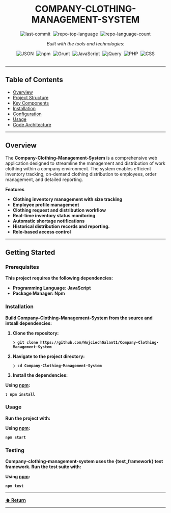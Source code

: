 <div class="border border-border rounded-lg bg-background p-6 shadow-sm"><div class="prose prose-sm md:prose-base lg:prose-lg max-w-none prose-headings:font-bold prose-a:text-blue-600" style="user-select: none;"><div id="top" class="">

<div align="center" class="text-center">
<h1>COMPANY-CLOTHING-MANAGEMENT-SYSTEM</h1>


<img alt="last-commit" src="https://img.shields.io/github/last-commit/WojciechGalant1/Company-Clothing-Management-System?style=flat&amp;logo=git&amp;logoColor=white&amp;color=0080ff" class="inline-block mx-1" style="margin: 0px 2px;">
<img alt="repo-top-language" src="https://img.shields.io/github/languages/top/WojciechGalant1/Company-Clothing-Management-System?style=flat&amp;color=0080ff" class="inline-block mx-1" style="margin: 0px 2px;">
<img alt="repo-language-count" src="https://img.shields.io/github/languages/count/WojciechGalant1/Company-Clothing-Management-System?style=flat&amp;color=0080ff" class="inline-block mx-1" style="margin: 0px 2px;">
<p><em>Built with the tools and technologies:</em></p>
<img alt="JSON" src="https://img.shields.io/badge/JSON-000000.svg?style=flat&amp;logo=JSON&amp;logoColor=white" class="inline-block mx-1" style="margin: 0px 2px;">
<img alt="npm" src="https://img.shields.io/badge/npm-CB3837.svg?style=flat&amp;logo=npm&amp;logoColor=white" class="inline-block mx-1" style="margin: 0px 2px;">
<img alt="Grunt" src="https://img.shields.io/badge/Grunt-FAA918.svg?style=flat&amp;logo=Grunt&amp;logoColor=white" class="inline-block mx-1" style="margin: 0px 2px;">
<img alt="JavaScript" src="https://img.shields.io/badge/JavaScript-F7DF1E.svg?style=flat&amp;logo=JavaScript&amp;logoColor=black" class="inline-block mx-1" style="margin: 0px 2px;">
<img alt="jQuery" src="https://img.shields.io/badge/jQuery-0769AD.svg?style=flat&amp;logo=jQuery&amp;logoColor=white" class="inline-block mx-1" style="margin: 0px 2px;">
<img alt="PHP" src="https://img.shields.io/badge/PHP-777BB4.svg?style=flat&amp;logo=PHP&amp;logoColor=white" class="inline-block mx-1" style="margin: 0px 2px;">
<img alt="CSS" src="https://img.shields.io/badge/CSS-663399.svg?style=flat&amp;logo=CSS&amp;logoColor=white" class="inline-block mx-1" style="margin: 0px 2px;">
</div>
<br>
<hr>
<h2>Table of Contents</h2>
<ul class="list-disc pl-4 my-0">
<li class="my-0"><a href="#overview">Overview</a></li>
<li class="my-0"><a href="#getting-started">Project Structure</a></li>
<li class="my-0"><a href="#prerequisites">Key Components</a></li>
<li class="my-0"><a href="#installation">Installation</a></li>
<li class="my-0"><a href="#installation">Configuration</a></li>
<li class="my-0"><a href="#usage">Usage</a></li>
<li class="my-0"><a href="#testing">Code Architecture</a></li>
</ul>


<hr>
<h2>Overview</h2>
<p>The <strong>Company-Clothing-Management-System</strong> is a comprehensive web application designed to streamline the management and distribution of work clothing within a company environment. The system enables efficient inventory tracking, on-demand clothing distribution to employees, order management, and detailed reporting.</p>
<p><strong>Features</strong></p>
<ul class="list-disc pl-4 my-0">
<li class="my-0"> <strong>Clothing inventory management with size tracking</li>
<li class="my-0"> <strong>Employee profile management</li>
<li class="my-0"> <strong>Clothing request and distribution workflow</li>
<li class="my-0"> <strong>Real-time inventory status monitoring</li>
<li class="my-0"> <strong>Automatic shortage notifications</li>
<li class="my-0"> <strong>Historical distribution records and reporting.</li>
<li class="my-0"> <strong>Role-based access control</li>
</ul>
<hr>
<h2>Getting Started</h2>
<h3>Prerequisites</h3>
<p>This project requires the following dependencies:</p>
<ul class="list-disc pl-4 my-0">
<li class="my-0"><strong>Programming Language:</strong> JavaScript</li>
<li class="my-0"><strong>Package Manager:</strong> Npm</li>
</ul>
<h3>Installation</h3>
<p>Build Company-Clothing-Management-System from the source and intsall dependencies:</p>
<ol>
<li class="my-0">
<p><strong>Clone the repository:</strong></p>
<pre><code class="language-sh">❯ git clone https://github.com/WojciechGalant1/Company-Clothing-Management-System
</code></pre>
</li>
<li class="my-0">
<p><strong>Navigate to the project directory:</strong></p>
<pre><code class="language-sh">❯ cd Company-Clothing-Management-System
</code></pre>
</li>
<li class="my-0">
<p><strong>Install the dependencies:</strong></p>
</li>
</ol>
<p><strong>Using <a href="https://www.npmjs.com/">npm</a>:</strong></p>
<pre><code class="language-sh">❯ npm install
</code></pre>
<h3>Usage</h3>
<p>Run the project with:</p>
<p><strong>Using <a href="https://www.npmjs.com/">npm</a>:</strong></p>
<pre><code class="language-sh">npm start
</code></pre>
<h3>Testing</h3>
<p>Company-clothing-management-system uses the {<strong>test_framework</strong>} test framework. Run the test suite with:</p>
<p><strong>Using <a href="https://www.npmjs.com/">npm</a>:</strong></p>
<pre><code class="language-sh">npm test
</code></pre>
<hr>
<div align="left" class=""><a href="#top">⬆ Return</a></div>
<hr></div></div></div>

